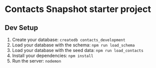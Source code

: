 # Contacts Snapshot starter project

## Dev Setup

1. Create your database: `createdb contacts_development`
1. Load your database with the schema: `npm run load_schema`
1. Load your database with the seed data: `npm run load_contacts`
1. Install your dependencies: `npm install`
1. Run the server: `nodemon`
